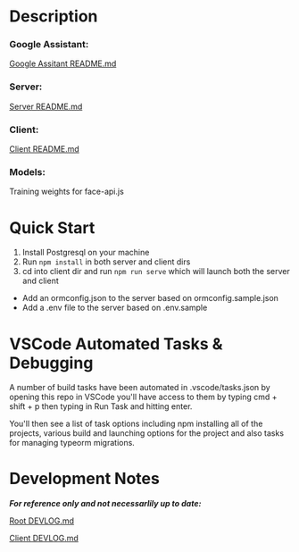 # Description

### Google Assistant:
[Google Assitant README.md](googleAssistant/README.md)

### Server:
[Server README.md](server/README.md)

### Client:
[Client README.md](client/README.md)

### Models:
Training weights for face-api.js

# Quick Start
1. Install Postgresql on your machine
2. Run `npm install` in both server and client dirs
3. cd into client dir and run `npm run serve` which will launch both the server and client

- Add an ormconfig.json to the server based on ormconfig.sample.json
- Add a .env file to the server based on .env.sample

# VSCode Automated Tasks & Debugging
A number of build tasks have been automated in .vscode/tasks.json by opening this repo in VSCode you'll have access to them by typing cmd + shift + p then typing in Run Task and hitting enter.

You'll then see a list of task options including npm installing all of the projects, various build and launching options for the project and also tasks for managing typeorm migrations.


# Development Notes
***For reference only and not necessarlily up to date:***

[Root DEVLOG.md](DEVLOG.md)

[Client DEVLOG.md](client/DEVLOG.md)
